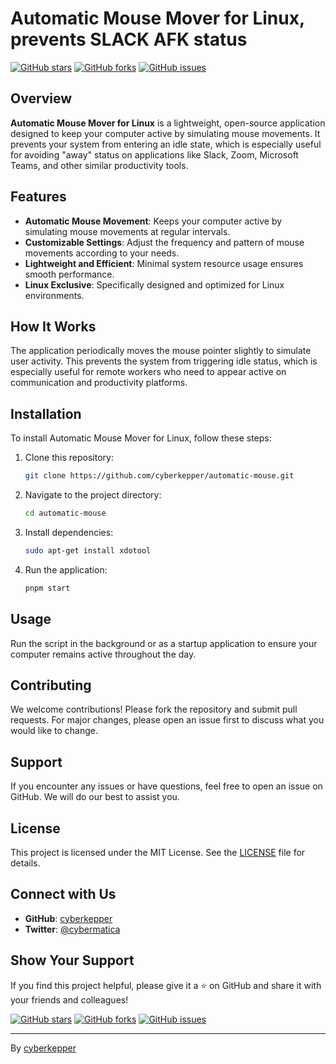 # Automatic Mouse Mover for Linux, prevents SLACK AFK status

[![GitHub stars](https://img.shields.io/github/stars/cyberkepper/automatic-mouse.svg?style=social&label=Stars)](https://github.com/cyberkepper/automatic-mouse/stargazers)
[![GitHub forks](https://img.shields.io/github/forks/cyberkepper/automatic-mouse.svg?style=social&label=Fork)](https://github.com/cyberkepper/automatic-mouse/network/members)
[![GitHub issues](https://img.shields.io/github/issues/cyberkepper/automatic-mouse.svg)](https://github.com/cyberkepper/automatic-mouse/issues)

## Overview

**Automatic Mouse Mover for Linux** is a lightweight, open-source application designed to keep your computer active by simulating mouse movements. It prevents your system from entering an idle state, which is especially useful for avoiding "away" status on applications like Slack, Zoom, Microsoft Teams, and other similar productivity tools.

## Features

- **Automatic Mouse Movement**: Keeps your computer active by simulating mouse movements at regular intervals.
- **Customizable Settings**: Adjust the frequency and pattern of mouse movements according to your needs.
- **Lightweight and Efficient**: Minimal system resource usage ensures smooth performance.
- **Linux Exclusive**: Specifically designed and optimized for Linux environments.

## How It Works

The application periodically moves the mouse pointer slightly to simulate user activity. This prevents the system from triggering idle status, which is especially useful for remote workers who need to appear active on communication and productivity platforms.

## Installation

To install Automatic Mouse Mover for Linux, follow these steps:

1. Clone this repository:
    ```sh
    git clone https://github.com/cyberkepper/automatic-mouse.git
    ```
2. Navigate to the project directory:
    ```sh
    cd automatic-mouse
    ```
3. Install dependencies:
    ```sh
    sudo apt-get install xdotool
    ```
4. Run the application:
    ```sh
    pnpm start
    ```

## Usage

Run the script in the background or as a startup application to ensure your computer remains active throughout the day.

## Contributing

We welcome contributions! Please fork the repository and submit pull requests. For major changes, please open an issue first to discuss what you would like to change.

## Support

If you encounter any issues or have questions, feel free to open an issue on GitHub. We will do our best to assist you.

## License

This project is licensed under the MIT License. See the [LICENSE](LICENSE) file for details.

## Connect with Us

- **GitHub**: [cyberkepper](https://github.com/cyberkepper)
- **Twitter**: [@cybermatica](https://twitter.com/cybermatica)

## Show Your Support

If you find this project helpful, please give it a ⭐ on GitHub and share it with your friends and colleagues!

[![GitHub stars](https://img.shields.io/github/stars/cyberkepper/automatic-mouse.svg?style=social&label=Stars)](https://github.com/cyberkepper/automatic-mouse/stargazers)
[![GitHub forks](https://img.shields.io/github/forks/cyberkepper/automatic-mouse.svg?style=social&label=Fork)](https://github.com/cyberkepper/automatic-mouse/network/members)
[![GitHub issues](https://img.shields.io/github/issues/cyberkepper/automatic-mouse.svg)](https://github.com/cyberkepper/automatic-mouse/issues)

---

By [cyberkepper](https://github.com/cyberkepper)

